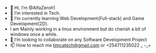 - 👋 Hi, I’m @AlfaZeroh1
- 👀 I’m interested in Tech.
- 🌱 I’m currently learning Web Development(Full-stack) and Game Development(2D).
- I am Mainly working in a linux environment but do cherish a bit of windows once a while.
- 💞️ I’m looking to collaborate on any Software Development Project
- 📫 How to reach me timcatech@gmail.com or +254711235022
_
-_+


<!---
AlfaZeroh1/AlfaZeroh1 is a ✨ special ✨ repository because its `README.md` (this file) appears on your GitHub profile.
You can click the Preview link to take a look at your changes.
--->
